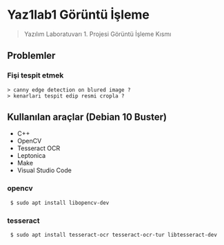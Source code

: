 # Yaz1lab1 Görüntü İşleme

> Yazılım Laboratuvarı 1. Projesi Görüntü İşleme Kısmı 
## Problemler
### Fişi tespit etmek
    > canny edge detection on blured image ?
    > kenarları tespit edip resmi cropla ?

## Kullanılan araçlar (Debian 10 Buster)
 - C++ 
 - OpenCV
 - Tesseract OCR 
 - Leptonica
 - Make
 - Visual Studio Code

### opencv 
 ```sh
  $ sudo apt install libopencv-dev
 ```

### tesseract 
 ```sh
  $ sudo apt install tesseract-ocr tesseract-ocr-tur libtesseract-dev
 ```
